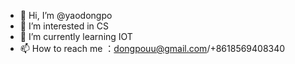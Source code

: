 - 👋 Hi, I’m @yaodongpo
- 👀 I’m interested in CS
- 🌱 I’m currently learning IOT
- 📫 How to reach me ：dongpouu@gmail.com/+8618569408340

<!---
yaodongpo/yaodongpo is a ✨ special ✨ repository because its `README.md` (this file) appears on your GitHub profile.
You can click the Preview link to take a look at your changes.
--->
